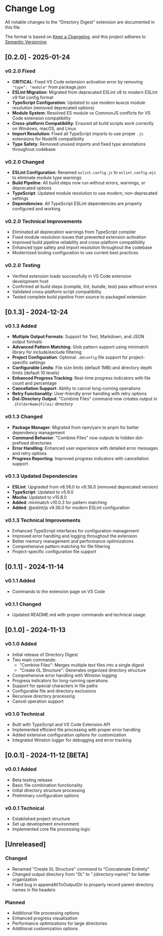 # Change Log

All notable changes to the "Directory Digest" extension are documented in this file.

The format is based on [Keep a Changelog](https://keepachangelog.com/en/1.0.0/), and this project adheres to [Semantic Versioning](https://semver.org/spec/v2.0.0.html).

## [0.2.0] - 2025-01-24

### v0.2.0 Fixed

- **CRITICAL**: Fixed VS Code extension activation error by removing `"type": "module"` from package.json
- **ESLint Migration**: Migrated from deprecated ESLint v8 to modern ESLint v9 flat config format
- **TypeScript Configuration**: Updated to use modern `Node16` module resolution (removed deprecated options)
- **Module System**: Resolved ES module vs CommonJS conflicts for VS Code extension compatibility
- **Cross-platform Compatibility**: Ensured all build scripts work correctly on Windows, macOS, and Linux
- **Import Resolution**: Fixed all TypeScript imports to use proper `.js` extensions for Node16 compatibility
- **Type Safety**: Removed unused imports and fixed type annotations throughout codebase

### v0.2.0 Changed

- **ESLint Configuration**: Renamed `eslint.config.js` to `eslint.config.mjs` to eliminate module type warnings
- **Build Pipeline**: All build steps now run without errors, warnings, or deprecated options
- **TypeScript**: Updated module resolution to use modern, non-deprecated settings
- **Dependencies**: All TypeScript ESLint dependencies are properly configured and working

### v0.2.0 Technical Improvements

- Eliminated all deprecation warnings from TypeScript compiler
- Fixed module resolution issues that prevented extension activation
- Improved build pipeline reliability and cross-platform compatibility
- Enhanced type safety and import resolution throughout the codebase
- Modernized tooling configuration to use current best practices

### v0.2.0 Testing

- Verified extension loads successfully in VS Code extension development host
- Confirmed all build steps (compile, lint, bundle, test) pass without errors
- Validated cross-platform script compatibility
- Tested complete build pipeline from source to packaged extension

## [0.1.3] - 2024-12-24

### v0.1.3 Added

- **Multiple Output Formats**: Support for Text, Markdown, and JSON output formats
- **Advanced Pattern Matching**: Glob pattern support using minimatch library for include/exclude filtering
- **Project Configuration**: Optional `.ddconfig` file support for project-specific settings
- **Configurable Limits**: File size limits (default 1MB) and directory depth limits (default 10 levels)
- **Enhanced Progress Tracking**: Real-time progress indicators with file count and percentage
- **Cancellation Support**: Ability to cancel long-running operations
- **Retry Functionality**: User-friendly error handling with retry options
- **Dot-Directory Output**: "Combine Files" command now creates output in `.{FolderName}Files/` directory

### v0.1.3 Changed

- **Package Manager**: Migrated from npm/yarn to pnpm for better dependency management
- **Command Behavior**: "Combine Files" now outputs to hidden dot-prefixed directories
- **Error Handling**: Enhanced user experience with detailed error messages and retry options
- **Progress Reporting**: Improved progress indicators with cancellation support

### v0.1.3 Updated Dependencies

- **ESLint**: Upgraded from v8.56.0 to v9.36.0 (removed deprecated version)
- **TypeScript**: Updated to v5.9.0
- **Mocha**: Updated to v10.8.0
- **Added**: minimatch v10.0.3 for pattern matching
- **Added**: @eslint/js v9.36.0 for modern ESLint configuration

### v0.1.3 Technical Improvements

- Enhanced TypeScript interfaces for configuration management
- Improved error handling and logging throughout the extension
- Better memory management and performance optimizations
- Comprehensive pattern matching for file filtering
- Project-specific configuration file support

## [0.1.1] - 2024-11-14

### v0.1.1 Added

- Commands to the extension page on VS Code

### v0.1.1 Changed

- Updated README.md with proper commands and technical usage

## [0.1.0] - 2024-11-13

### v0.1.0 Added

- Initial release of Directory Digest
- Two main commands:
  - "Combine Files": Merges multiple text files into a single digest
  - "Create 0L Structure": Generates organized directory structure
- Comprehensive error handling with Winston logging
- Progress indicators for long-running operations
- Support for special characters in file paths
- Configurable file and directory exclusions
- Recursive directory processing
- Cancel operation support

### v0.1.0 Technical

- Built with TypeScript and VS Code Extension API
- Implemented efficient file processing with proper error handling
- Added extensive configuration options for customization
- Integrated Winston logger for debugging and error tracking

## [0.0.1] - 2024-11-12 [BETA]

### v0.0.1 Added

- Beta testing release
- Basic file combination functionality
- Initial directory structure processing
- Preliminary configuration options

### v0.0.1 Technical

- Established project structure
- Set up development environment
- Implemented core file processing logic

## [Unreleased]

### Changed

- Renamed "Create 0L Structure" command to "Concatenate Entirety"
- Changed output directory from "0L" to ".{directory-name}" for better organization
- Fixed bug in appendAllToOutputDir to properly record parent directory names in file headers

### Planned

- Additional file processing options
- Enhanced progress visualization
- Performance optimizations for large directories
- Additional customization options
